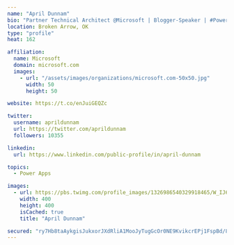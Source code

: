 ```yaml
---
name: "April Dunnam"
bio: "Partner Technical Architect @Microsoft | Blogger-Speaker | #PowerApps, #PowerAutomate, #Office365, #SharePoint | #WIT | #Karaoke Queen"
location: Broken Arrow, OK
type: "profile"
heat: 162

affiliation:
  name: Microsoft
  domain: microsoft.com
  images:
    - url: "/assets/images/organizations/microsoft.com-50x50.jpg"
      width: 50
      height: 50

website: https://t.co/enJuiGEQZc

twitter:
  username: aprildunnam
  url: https://twitter.com/aprildunnam
  followers: 10355

linkedin:
  url: https://www.linkedin.com/public-profile/in/april-dunnam

topics:
  - Power Apps

images:
  - url: https://pbs.twimg.com/profile_images/1326986540329918465/W_IJ6Ih2_400x400.jpg
    width: 400
    height: 400
    isCached: true
    title: "April Dunnam"

secured: "ry7Hb8taAykgisJukxorJXdRliA1MooJyTugGcOr0NE9KvikcrEPj1FspBd/8iTiURsAaWIvoHqPNfG1WTaXnaNY1Gqjb9C3maJfAmFNWuS4d989Qbi7mRG/r4IrvmpIisnuX4qiJEiDVJyqM4o1Mqtpts6rvS9H4UNzFwbD2kU6S9XQg8/CuMP49vhffPbLM2sBfpkCh/B1MtSJ/t0bK643mjbaF++BxLMB0Xdex6ykJPkAeA12Ku7+vdHKJCOPEU2CuzxqgQKPSUjjDKpoBBIwp/Tf+lPX4GHJdv7FvBWxuXPLwZyrl2E4coegLS0RFuTmJwKdeSf4SVHIbSvduPXK+xLTIwNGfpHNujsO29rDWDPKka80V7yxthMhPy8XsfR/mVjPugJBK4sL3XWc3eMiFDEfdmvWDA840j0Y8so=;opR8542HTVJnCgeIQRc+Ig=="
---
```


